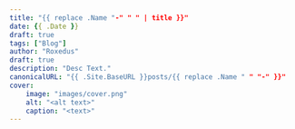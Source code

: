 ```yaml
---
title: "{{ replace .Name "-" " " | title }}"
date: {{ .Date }}
draft: true
tags: ["Blog"]
author: "Roxedus"
draft: true
description: "Desc Text."
canonicalURL: "{{ .Site.BaseURL }}posts/{{ replace .Name " " "-" }}"
cover:
    image: "images/cover.png"
    alt: "<alt text>"
    caption: "<text>"
---
```

